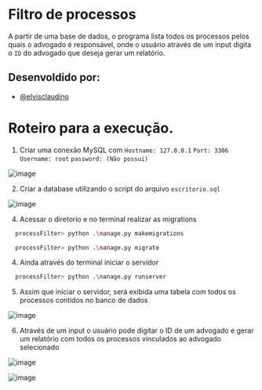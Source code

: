 
# Filtro de processos

A partir de uma base de dados, o programa lista todos os processos pelos quais o advogado é responsável, onde o usuário através de um input digita o `ID` do advogado que deseja gerar um relatório.

## Desenvoldido por:

- [@elvisclaudino](https://github.com/elvisclaudino)

# Roteiro para a execução.

1. Criar uma conexão MySQL com `Hostname: 127.0.0.1` `Port: 3306` `Username: root` `password: (Não possui)`
   
![image](https://github.com/elvisclaudino/hash-table/assets/102040112/72d94052-337e-41c0-828d-b120e4c4aba7)

2. Criar a database utilizando o script do arquivo `escritorio.sql`

![image](https://github.com/elvisclaudino/filtrar-processos-django/assets/102040112/59ea44f5-dca2-4704-a8e0-8b4867fa5bb3)

4. Acessar o diretorio e no terminal realizar as migrations
   
```bash
  processFilter> python .\manage.py makemigrations
```
```bash
  processFilter> python .\manage.py migrate
```

4. Ainda através do terminal iniciar o servidor

```bash
  processFilter> python .\manage.py runserver
```

5. Assim que iniciar o servidor, será exibida uma tabela com todos os processos contidos no banco de dados

![image](https://github.com/elvisclaudino/hash-table/assets/102040112/43f506af-28b6-45c7-9f80-881abdf05765)

6. Através de um input o usuário pode digitar o ID de um advogado e gerar um relatório com todos os processos vinculados ao advogado selecionado

![image](https://github.com/elvisclaudino/hash-table/assets/102040112/2294e2dd-9133-4e33-9aff-bc2b7f8ffbbd)

![image](https://github.com/elvisclaudino/hash-table/assets/102040112/317eaf24-e842-4683-a5f5-098a509861c6)
